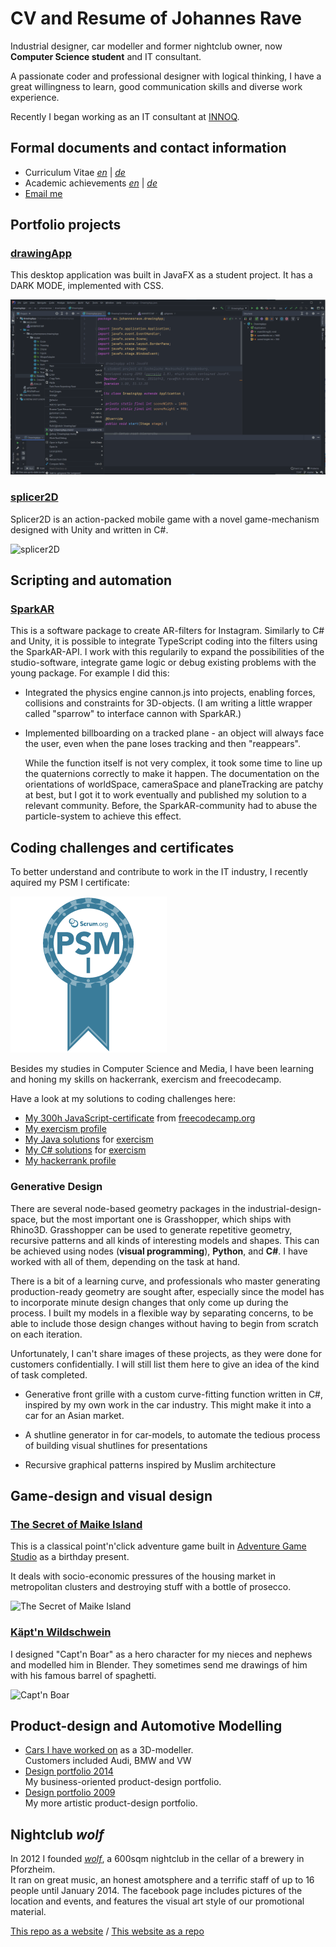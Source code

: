 # CV and Resume of Johannes Rave

Industrial designer, car modeller and former nightclub owner, now __Computer Science student__ and IT consultant.

A passionate coder and professional designer with logical thinking, I have a great willingness to learn, good communication skills and diverse work experience.

Recently I began working as an IT consultant at [INNOQ](https://www.innoq.com/en/).

## Formal documents and contact information

- Curriculum Vitae _[en](./documents/CV_johannesRave_EN.pdf)_ \| _[de](./documents/CV_johannesRave_DE.pdf)_
- Academic achievements _[en](./documents/210324_johannesRave_AcademicAchievement_EN.pdf)_ \| _[de](./documents/210324_johannesRave_Notenspiegel_DE.pdf)_
- [Email me](mailto:johannes.rave@gmail.com)

## Portfolio projects

### [drawingApp](https://github.com/johannesrave/drawingApp)

This desktop application was built in JavaFX as a student project. It has a DARK MODE, implemented with CSS.
  
![drawingApp demo](https://raw.githubusercontent.com/johannesrave/drawingApp/master/drawingApp_demo.gif)

### [splicer2D](https://github.com/johannesrave/splicer2D)

Splicer2D is an action-packed mobile game with a novel game-mechanism designed with Unity and written in C#.

![splicer2D](https://user-images.githubusercontent.com/31467653/110180080-6f2da580-7e09-11eb-9f53-6b7d64f11f0b.gif)  

## Scripting and automation

### [SparkAR](https://sparkar.facebook.com/ar-studio/)

This is a software package to create AR-filters for Instagram. Similarly to C# and Unity, it is possible to integrate TypeScript coding into the filters using the SparkAR-API. I work with this regularily to expand the possibilities of the studio-software, integrate game logic or debug existing problems with the young package. For example I did this:

- Integrated the physics engine cannon.js into projects, enabling forces, collisions and constraints for 3D-objects. (I am writing a little wrapper called "sparrow" to interface cannon with SparkAR.)

- Implemented billboarding on a tracked plane - an object will always face the user, even when the pane loses tracking and then "reappears".
  
  While the function itself is not very complex, it took some time to line up the quaternions correctly to make it happen. The documentation on the orientations of worldSpace, cameraSpace and planeTracking are patchy at best, but I got it to work eventually and published my solution to a relevant community. Before, the SparkAR-community had to abuse the particle-system to achieve this effect.

## Coding challenges and certificates

To better understand and contribute to work in the IT industry, I recently aquired my PSM I certificate:

[![My Professional Scrum Master I](./assets/psmi.png)](https://www.scrum.org/certificates/643511)

Besides my studies in Computer Science and Media, I have been learning and honing my skills on hackerrank, exercism and freecodecamp.

Have a look at my solutions to coding challenges here:

- [My 300h JavaScript-certificate](https://www.freecodecamp.org/certification/johannesrave/javascript-algorithms-and-data-structures) from [freecodecamp.org](freecodecamp.org)
- [My exercism profile](https://exercism.io/profiles/johannesrave)
- [My Java solutions](https://github.com/johannesrave/ExercismJavaTrack) for [exercism](https://exercism.io/)
- [My C# solutions](https://github.com/johannesrave/ExercismCSharpTrack) for [exercism](https://exercism.io/)
- [My hackerrank profile](https://www.hackerrank.com/johannes_rave)

### Generative Design

There are several node-based geometry packages in the industrial-design-space, but the most important one is Grasshopper, which ships with Rhino3D. Grasshopper can be used to generate repetitive geometry, recursive patterns and all kinds of interesting models and shapes. This can be achieved using nodes (__visual programming__), __Python__, and __C#__. I have worked with all of them, depending on the task at hand.

There is a bit of a learning curve, and professionals who master generating production-ready geometry are sought after, especially since the model has to incorporate minute design changes that only come up during the process. I built my models in a flexible way by separating concerns, to be able to include those design changes without having to begin from scratch on each iteration.

Unfortunately, I can't share images of these projects, as they were done for customers confidentially. I will still list them here to give an idea of the kind of task completed.

- Generative front grille with a custom curve-fitting function written in C#, inspired by my own work in the car industry. This might make it into a car for an Asian market.

- A shutline generator in for car-models, to automate the tedious process of building visual shutlines for presentations

- Recursive graphical patterns inspired by Muslim architecture

## Game-design and visual design

### [The Secret of Maike Island](https://www.adventuregamestudio.co.uk/site/games/game/2517-the-secret-of-maike-island/)

This is a classical point'n'click adventure game built in [Adventure Game Studio](https://www.adventuregamestudio.co.uk/) as a birthday present.

It deals with socio-economic pressures of the housing market in metropolitan clusters and destroying stuff with a bottle of prosecco.

![The Secret of Maike Island](https://user-images.githubusercontent.com/31467653/110179054-b87cf580-7e07-11eb-9700-16acd22ade5b.gif)  

### [Käpt'n Wildschwein](./captn_boar/)

I designed "Capt'n Boar" as a hero character for my nieces and nephews and modelled him in Blender. They sometimes send me drawings of him with his famous barrel of spaghetti.

![Capt'n Boar](./game_design/captn_boar/captn_boar_02.gif)

## Product-design and Automotive Modelling

- [Cars I have worked on](./product_design/README.md) as a 3D-modeller.  
  Customers included Audi, BMW and VW
- [Design portfolio 2014](./product_design/2014_portfolio_johannesRave_low.pdf)  
  My business-oriented product-design portfolio.
- [Design portfolio 2009](./product_design/2009_portfolio_johannesRave_low.pdf)  
  My more artistic product-design portfolio.

## Nightclub _wolf_

In 2012 I founded [_wolf_](https://www.facebook.com/wolfimbuch), a 600sqm nightclub in the cellar of a brewery in Pforzheim.  
It ran on great music, an honest amotsphere and a terrific staff of up to 16 people until January 2014.
The facebook page includes pictures of the location and events, and features the visual art style of our promotional material.

[This repo as a website](https://johannesrave.github.io) / [This website as a repo](https://github.com/johannesrave/johannesrave.github.io)
